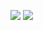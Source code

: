 [![](https://gitlab.com/pl.rachuna-net/infrastructure/ansible/roles/ca-certificates/-/badges/release.svg)](https://gitlab.com/pl.rachuna-net/infrastructure/ansible/roles/ca-certificates/-/releases)
[![](https://gitlab.com/pl.rachuna-net/infrastructure/ansible/roles/ca-certificates/badges/main/pipeline.svg)](https://gitlab.com/pl.rachuna-net/infrastructure/ansible/roles/ca-certificates/-/commits/main)
